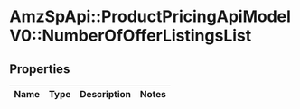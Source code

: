 # AmzSpApi::ProductPricingApiModelV0::NumberOfOfferListingsList

## Properties
Name | Type | Description | Notes
------------ | ------------- | ------------- | -------------

